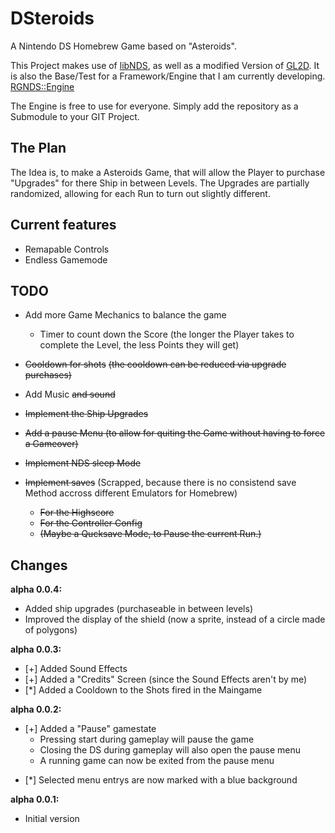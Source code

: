 # DSteroids
A Nintendo DS Homebrew Game based on "Asteroids".

This Project makes use of [libNDS](https://github.com/devkitPro/libnds), as well as a modified Version of [GL2D](https://github.com/DeathCamel57/libgl2d_ds).
It is also the Base/Test for a Framework/Engine that I am currently developing.
[RGNDS::Engine](https://github.com/DoodlingTurtle/NDS_RGNDS_Engine)

The Engine is free to use for everyone. Simply add the repository as a Submodule to your GIT Project.

## The Plan
The Idea is, to make a Asteroids Game, that will allow the Player to purchase "Upgrades" for there Ship in between Levels.
The Upgrades are partially randomized, allowing for each Run to turn out slightly different.

## Current features
- Remapable Controls
- Endless Gamemode

## TODO

- Add more Game Mechanics to balance the game
  - Timer to count down the Score
    (the longer the Player takes to complete the Level, the less Points they will get)

- ~~Cooldown for shots~~
    ~~(the cooldown can be reduced via upgrade purchases)~~

- Add Music ~~and sound~~

- ~~Implement the Ship Upgrades~~

- ~~Add a pause Menu
  (to allow for quiting the Game without having to force a Gameover)~~

- ~~Implement NDS sleep Mode~~

- ~~Implement saves~~
  (Scrapped, because there is no consistend save Method accross different Emulators for Homebrew)
  - ~~For the Highscore~~
  - ~~For the Controller Config~~
  - ~~(Maybe a Qucksave Mode, to Pause the current Run.)~~
  

## Changes
**alpha 0.0.4:**
* Added ship upgrades (purchaseable in between levels)
* Improved the display of the shield (now a sprite, instead of a circle made of polygons)

**alpha 0.0.3:**
+ [+] Added Sound Effects
+ [+] Added a "Credits" Screen (since the Sound Effects aren't by me)
+ [\*] Added a Cooldown to the Shots fired in the Maingame

**alpha 0.0.2:**
+ [+] Added a "Pause" gamestate
  * Pressing start during gameplay will pause the game
  * Closing the DS during gameplay will also open the pause menu
  * A running game can now be exited from the pause menu
- [*] Selected menu entrys are now marked with a blue background 

**alpha 0.0.1:**
- Initial version
